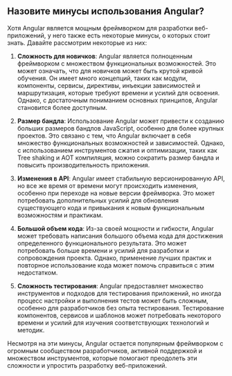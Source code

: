 ## Назовите минусы использования Angular?

Хотя Angular является мощным фреймворком для разработки веб-приложений, у него также есть некоторые минусы, о которых стоит знать. Давайте рассмотрим некоторые из них:

1. **Сложность для новичков**: Angular является полноценным фреймворком с множеством функциональных возможностей. Это может означать, что для новичков может быть крутой кривой обучения. Он имеет много концепций, таких как модули, компоненты, сервисы, директивы, инъекции зависимостей и маршрутизация, которые требуют времени и усилий для освоения. Однако, с достаточным пониманием основных принципов, Angular становится более доступным.

2. **Размер бандла**: Использование Angular может привести к созданию больших размеров бандлов JavaScript, особенно для более крупных проектов. Это связано с тем, что Angular включает в себя множество функциональных возможностей и зависимостей. Однако, с использованием инструментов сжатия и оптимизации, таких как Tree shaking и AOT компиляция, можно сократить размер бандла и повысить производительность приложения.

3. **Изменения в API**: Angular имеет стабильную версионированную API, но все же время от времени могут происходить изменения, особенно при переходе на новые версии фреймворка. Это может потребовать дополнительных усилий для обновления существующего кода и привыкания к новым функциональным возможностям и практикам.

4. **Большой объем кода**: Из-за своей мощности и гибкости, Angular может требовать написания большого объема кода для достижения определенного функционального результата. Это может потребовать больше времени и усилий для разработки и сопровождения проекта. Однако, применение лучших практик и повторное использование кода может помочь справиться с этим недостатком.

5. **Сложность тестирования**: Angular предоставляет множество инструментов и подходов для тестирования приложений, но иногда процесс настройки и выполнения тестов может быть сложным, особенно для разработчиков без опыта тестирования. Тестирование компонентов, сервисов и шаблонов может потребовать некоторого времени и усилий для изучения соответствующих технологий и методик.

Несмотря на эти минусы, Angular остается популярным фреймворком с огромным сообществом разработчиков, активной поддержкой и множеством инструментов, которые помогают преодолеть эти сложности и упростить разработку веб-приложений.